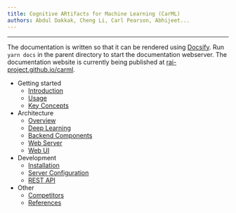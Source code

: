 ```yaml
---
title: Cognitive ARtifacts for Machine Learning (CarML)
authors: Abdul Dakkak, Cheng Li, Carl Pearson, Abhijeet...
---
```


* * *

The documentation is written so that it can be rendered using [Docsify](https://docsify.js.org/#/).
Run `yarn docs` in the parent directory to start the documentation webserver. 
The documentation website is currently being published at [rai-project.github.io/carml](https://rai-project.github.io/carml).

-   Getting started
    -   [Introduction](introduction.md)
    -   [Usage](usage.md)
    -   [Key Concepts](concepts.md)
-   Architecture
    -   [Overview](architecture.md)
    -   [Deep Learning](deeplearning.md)
    -   [Backend Components](backend.md)
    -   [Web Server](webserver.md)
    -   [Web UI](webui.md)
-   Development
    -   [Installation](installation.md)
    -   [Server Configuration](configuration.md)
    -   [REST API](api.md)
-   Other
    -   [Competitors](competitors.md)
    -   [References](references.md)
